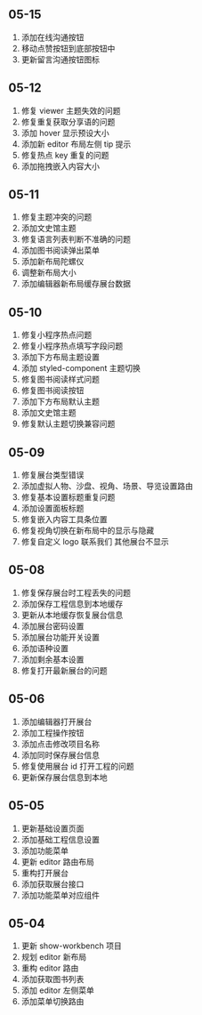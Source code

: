 ## 05-15

1. 添加在线沟通按钮
2. 移动点赞按钮到底部按钮中
3. 更新留言沟通按钮图标

## 05-12

1. 修复 viewer 主题失效的问题
2. 修复重复获取分享语的问题
3. 添加 hover 显示预设大小
4. 添加新 editor 布局左侧 tip 提示
5. 修复热点 key 重复的问题
6. 添加拖拽嵌入内容大小

## 05-11

1. 修复主题冲突的问题
2. 添加文史馆主题
4. 修复语言列表判断不准确的问题
5. 添加图书阅读弹出菜单
6. 添加新布局陀螺仪
7. 调整新布局大小
8. 添加编辑器新布局缓存展台数据

## 05-10

1. 修复小程序热点问题
2. 修复小程序热点填写字段问题
3. 添加下方布局主题设置
4. 添加 styled-component 主题切换
5. 修复图书阅读样式问题
6. 修复图书阅读按钮
7. 添加下方布局默认主题
8. 添加文史馆主题
9. 修复默认主题切换兼容问题

## 05-09

1. 修复展台类型错误
2. 添加虚拟人物、沙盘、视角、场景、导览设置路由
3. 修复基本设置标题重复问题
4. 添加设置面板标题
5. 修复嵌入内容工具条位置
6. 修复视角切换在新布局中的显示与隐藏
7. 修复自定义 logo 联系我们 其他展台不显示

## 05-08

1. 修复保存展台时工程丢失的问题
2. 添加保存工程信息到本地缓存
3. 更新从本地缓存恢复展台信息
4. 添加展台密码设置
5. 添加展台功能开关设置
6. 添加语种设置
7. 添加剩余基本设置
8. 修复打开最新展台的问题

##  05-06

1. 添加编辑器打开展台
2. 添加工程操作按钮
3. 添加点击修改项目名称
4. 添加同时保存展台信息
5. 修复使用展台 id 打开工程的问题
6. 更新保存展台信息到本地

## 05-05

1. 更新基础设置页面
2. 添加基础工程信息设置
3. 添加功能菜单
4. 更新 editor 路由布局
5. 重构打开展台
6. 添加获取展台接口
7. 添加功能菜单对应组件

## 05-04

1. 更新 show-workbench 项目
2. 规划 editor 新布局
3. 重构 editor 路由
4. 添加获取图书列表
5. 添加 editor 左侧菜单
6. 添加菜单切换路由